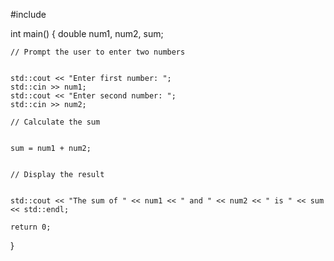 #include <iostream>

int main() {
    double num1, num2, sum;

    // Prompt the user to enter two numbers


    std::cout << "Enter first number: ";
    std::cin >> num1;
    std::cout << "Enter second number: ";
    std::cin >> num2;

    // Calculate the sum


    sum = num1 + num2;


    // Display the result


    std::cout << "The sum of " << num1 << " and " << num2 << " is " << sum << std::endl;

    return 0;
}
